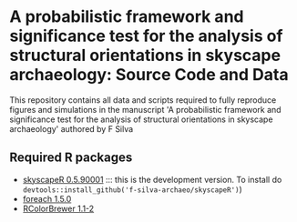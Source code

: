 # A probabilistic framework and significance test for the analysis of structural orientations in skyscape archaeology: Source Code and Data

This repository contains all data and scripts required to fully reproduce figures and simulations in the manuscript 'A probabilistic framework and significance test for the analysis of structural orientations in skyscape archaeology' authored by F Silva

## Required R packages
* [skyscapeR 0.5.90001](https://github.com/f-silva-archaeo/skyscapeR) ::: this is the development version. To install do `devtools::install_github('f-silva-archaeo/skyscapeR')`)
* [foreach 1.5.0](https://cran.r-project.org/web/packages/foreach/index.html)
* [RColorBrewer 1.1-2](https://cran.r-project.org/web/packages/RColorBrewer/index.html)
